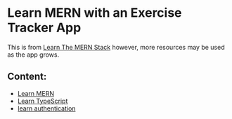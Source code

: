 # Learn MERN with an Exercise Tracker App

This is from [Learn The MERN Stack](https://www.youtube.com/watch?v=7CqJlxBYj-M) however, more resources may be used as the app grows.



## Content:

- [Learn MERN](00-notes/mern-notes/01-mern.md)
- [Learn TypeScript](00-notes/TypeScript-notes/typescript-notes.md)
- [learn authentication](00-notes/authentication-notes/01-authentication.md)
